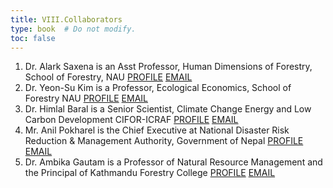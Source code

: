 ```yaml
---
title: VIII.Collaborators  
type: book  # Do not modify.
toc: false
---
```

1.	Dr. Alark Saxena is an Asst Professor, Human Dimensions of Forestry, School of Forestry, NAU [PROFILE](https://directory.nau.edu/person/as4635) [EMAIL](alark.saxena@nau.edu) 
2.	Dr. Yeon-Su Kim is a Professor, Ecological Economics, School of Forestry NAU [PROFILE](https://directory.nau.edu/person/ysk) [EMAIL](yeon-su.kim@nau.edu)
3.	Dr. Himlal Baral is a Senior Scientist, Climate Change Energy and Low Carbon Development  CIFOR-ICRAF [PROFILE](https://www.cifor.org/research-staff/3778/himlal-baral) [EMAIL](h.baral@cgiar.org)
4.	Mr. Anil Pokharel is the Chief Executive at National Disaster Risk Reduction & Management Authority, Government of Nepal [PROFILE](https://np.linkedin.com/in/anil-pokhrel-b86b2837) [EMAIL](a.pokhrel@outlook.com)
5.	Dr. Ambika Gautam is a Professor of Natural Resource Management and the Principal of Kathmandu Forestry College [PROFILE](https://www.kafcol.edu.np/faculty/#:~:text=Dr.%20Ambika%20P.%20Gautam) [EMAIL](gautam.ambika@gmail.com)
